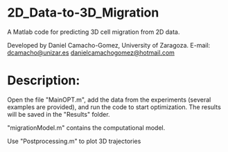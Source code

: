 # 2D_Data-to-3D_Migration

A Matlab code for predicting 3D cell migration from 2D data.

Developed by Daniel Camacho-Gomez, University of Zaragoza. E-mail: dcamacho@unizar.es danielcamachogomez@hotmail.com

# Description: 

Open the file "MainOPT.m", add the data from the experiments (several examples are provided), and run the code to start optimization. The results will be saved in the "Results" folder.

"migrationModel.m" contains the computational model.

Use "Postprocessing.m" to plot 3D trajectories
